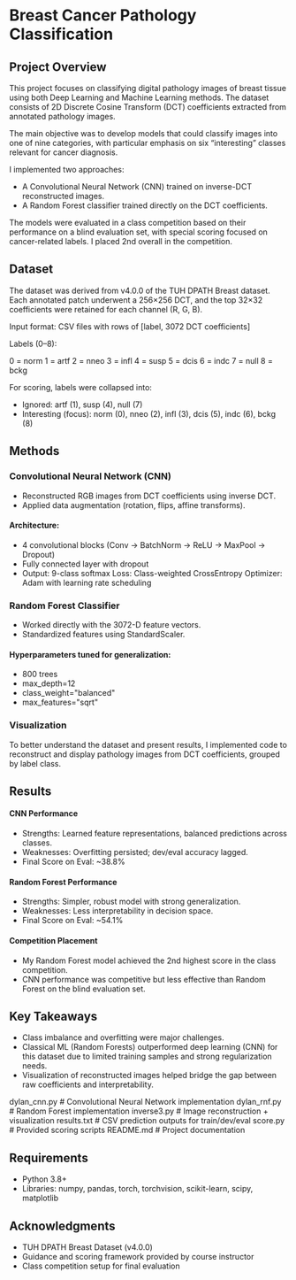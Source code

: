 # Breast Cancer Pathology Classification
## Project Overview

This project focuses on classifying digital pathology images of breast tissue using both Deep Learning and Machine Learning methods. The dataset consists of 2D Discrete Cosine Transform (DCT) coefficients extracted from annotated pathology images.

The main objective was to develop models that could classify images into one of nine categories, with particular emphasis on six “interesting” classes relevant for cancer diagnosis.

I implemented two approaches:
- A Convolutional Neural Network (CNN) trained on inverse-DCT reconstructed images.
- A Random Forest classifier trained directly on the DCT coefficients.

The models were evaluated in a class competition based on their performance on a blind evaluation set, with special scoring focused on cancer-related labels. I placed 2nd overall in the competition.

## Dataset

The dataset was derived from v4.0.0 of the TUH DPATH Breast dataset. Each annotated patch underwent a 256×256 DCT, and the top 32×32 coefficients were retained for each channel (R, G, B).

Input format: CSV files with rows of [label, 3072 DCT coefficients]

Labels (0–8):

0 = norm
1 = artf
2 = nneo
3 = infl
4 = susp
5 = dcis
6 = indc
7 = null
8 = bckg

For scoring, labels were collapsed into:
- Ignored: artf (1), susp (4), null (7)
- Interesting (focus): norm (0), nneo (2), infl (3), dcis (5), indc (6), bckg (8)

## Methods
### Convolutional Neural Network (CNN)
- Reconstructed RGB images from DCT coefficients using inverse DCT.
- Applied data augmentation (rotation, flips, affine transforms).
#### Architecture:
- 4 convolutional blocks (Conv → BatchNorm → ReLU → MaxPool → Dropout)
- Fully connected layer with dropout
- Output: 9-class softmax
Loss: Class-weighted CrossEntropy
Optimizer: Adam with learning rate scheduling

### Random Forest Classifier
- Worked directly with the 3072-D feature vectors.
- Standardized features using StandardScaler.
#### Hyperparameters tuned for generalization:
- 800 trees
- max_depth=12
- class_weight="balanced"
- max_features="sqrt"

### Visualization
To better understand the dataset and present results, I implemented code to reconstruct and display pathology images from DCT coefficients, grouped by label class.

## Results
#### CNN Performance
- Strengths: Learned feature representations, balanced predictions across classes.
- Weaknesses: Overfitting persisted; dev/eval accuracy lagged.
- Final Score on Eval: ~38.8%

#### Random Forest Performance
- Strengths: Simpler, robust model with strong generalization.
- Weaknesses: Less interpretability in decision space.
- Final Score on Eval: ~54.1%

#### Competition Placement
- My Random Forest model achieved the 2nd highest score in the class competition.
- CNN performance was competitive but less effective than Random Forest on the blind evaluation set.

## Key Takeaways
- Class imbalance and overfitting were major challenges.
- Classical ML (Random Forests) outperformed deep learning (CNN) for this dataset due to limited training samples and strong regularization needs.
- Visualization of reconstructed images helped bridge the gap between raw coefficients and interpretability.

dylan_cnn.py           # Convolutional Neural Network implementation
dylan_rnf.py           # Random Forest implementation
inverse3.py            # Image reconstruction + visualization
results.txt            # CSV prediction outputs for train/dev/eval
score.py               # Provided scoring scripts
README.md              # Project documentation

## Requirements
- Python 3.8+
- Libraries: numpy, pandas, torch, torchvision, scikit-learn, scipy, matplotlib

## Acknowledgments
- TUH DPATH Breast Dataset (v4.0.0)
- Guidance and scoring framework provided by course instructor
- Class competition setup for final evaluation
